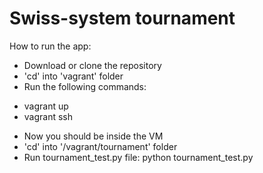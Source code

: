 Swiss-system tournament
=============

How to run the app:
* Download or clone the repository
* 'cd' into 'vagrant' folder
* Run the following commands:
- vagrant up
- vagrant ssh
* Now you should be inside the VM
* 'cd' into '/vagrant/tournament' folder
* Run tournament_test.py file: python tournament_test.py
